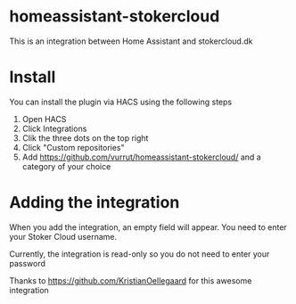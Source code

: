 # homeassistant-stokercloud

This is an integration between Home Assistant and stokercloud.dk

# Install

You can install the plugin via HACS using the following steps

1. Open HACS
2. Click Integrations
3. Clik the three dots on the top right
4. Click "Custom repositories"
5. Add https://github.com/vurrut/homeassistant-stokercloud/ and a category of your choice

# Adding the integration

When you add the integration, an empty field will appear. You need to enter your Stoker Cloud username.

Currently, the integration is read-only so you do not need to enter your password

Thanks to https://github.com/KristianOellegaard for this awesome integration 
